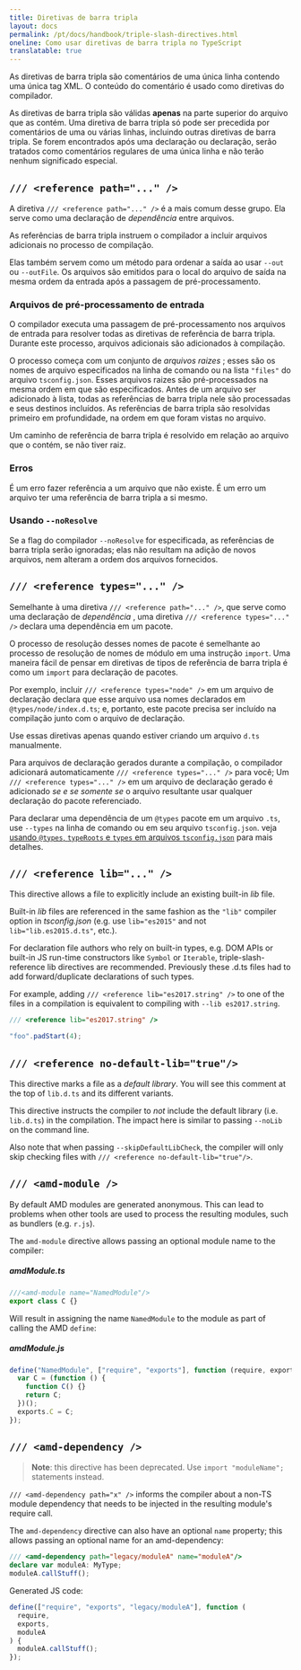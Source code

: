 ```yaml
---
title: Diretivas de barra tripla
layout: docs
permalink: /pt/docs/handbook/triple-slash-directives.html
oneline: Como usar diretivas de barra tripla no TypeScript
translatable: true
---
```


As diretivas de barra tripla são comentários de uma única linha contendo uma única tag XML. O conteúdo do comentário é usado como diretivas do compilador.

As diretivas de barra tripla são válidas **apenas** na parte superior do arquivo que as contém. Uma diretiva de barra tripla só pode ser precedida por comentários de uma ou várias linhas, incluindo outras diretivas de barra tripla. Se forem encontrados após uma declaração ou declaração, serão tratados como comentários regulares de uma única linha e não terão nenhum significado especial.

## `/// <reference path="..." />`

A diretiva `/// <reference path="..." />` é a mais comum desse grupo.
Ela serve como uma declaração de _dependência_ entre arquivos.

As referências de barra tripla instruem o compilador a incluir arquivos adicionais no processo de compilação.

Elas também servem como um método para ordenar a saída ao usar `--out` ou `--outFile`.
Os arquivos são emitidos para o local do arquivo de saída na mesma ordem da entrada após a passagem de pré-processamento.

### Arquivos de pré-processamento de entrada

O compilador executa uma passagem de pré-processamento nos arquivos de entrada para resolver todas as diretivas de referência de barra tripla. Durante este processo, arquivos adicionais são adicionados à compilação.

O processo começa com um conjunto de _arquivos raizes_ ;
esses são os nomes de arquivo especificados na linha de comando ou na lista `"files"` do arquivo `tsconfig.json`.
Esses arquivos raizes são pré-processados ​​na mesma ordem em que são especificados.
Antes de um arquivo ser adicionado à lista, todas as referências de barra tripla nele são processadas e seus destinos incluídos.
As referências de barra tripla são resolvidas primeiro em profundidade, na ordem em que foram vistas no arquivo.

Um caminho de referência de barra tripla é resolvido em relação ao arquivo que o contém, se não tiver raiz.

### Erros

É um erro fazer referência a um arquivo que não existe.
É um erro um arquivo ter uma referência de barra tripla a si mesmo.

### Usando `--noResolve`

Se a flag do compilador `--noResolve` for especificada, as referências de barra tripla serão ignoradas; elas não resultam na adição de novos arquivos, nem alteram a ordem dos arquivos fornecidos.

## `/// <reference types="..." />`

Semelhante à uma diretiva `/// <reference path="..." />`, que serve como uma declaração de _dependência_ , uma diretiva `/// <reference types="..." />` declara uma dependência em um pacote.

O processo de resolução desses nomes de pacote é semelhante ao processo de resolução de nomes de módulo em uma instrução `import`.
Uma maneira fácil de pensar em diretivas de tipos de referência de barra tripla é como um `import` para declaração de pacotes.

Por exemplo, incluir `/// <reference types="node" />` em um arquivo de declaração declara que esse arquivo usa nomes declarados em `@types/node/index.d.ts`;
e, portanto, este pacote precisa ser incluído na compilação junto com o arquivo de declaração.

Use essas diretivas apenas quando estiver criando um arquivo `d.ts` manualmente.

Para arquivos de declaração gerados durante a compilação, o compilador adicionará automaticamente `/// <reference types="..." />` para você;
Um `/// <reference types="..." />` em um arquivo de declaração gerado é adicionado _se e se somente se_ o arquivo resultante usar qualquer declaração do pacote referenciado.

Para declarar uma dependência de um `@types` pacote em um arquivo `.ts`, use `--types` na linha de comando ou em seu arquivo `tsconfig.json`.
veja [usando `@types`, `typeRoots` e `types` em arquivos `tsconfig.json`](/docs/handbook/tsconfig-json.html#types-typeroots-and-types) para mais detalhes.

## `/// <reference lib="..." />`

This directive allows a file to explicitly include an existing built-in _lib_ file.

Built-in _lib_ files are referenced in the same fashion as the `"lib"` compiler option in _tsconfig.json_ (e.g. use `lib="es2015"` and not `lib="lib.es2015.d.ts"`, etc.).

For declaration file authors who rely on built-in types, e.g. DOM APIs or built-in JS run-time constructors like `Symbol` or `Iterable`, triple-slash-reference lib directives are recommended. Previously these .d.ts files had to add forward/duplicate declarations of such types.

For example, adding `/// <reference lib="es2017.string" />` to one of the files in a compilation is equivalent to compiling with `--lib es2017.string`.

```ts
/// <reference lib="es2017.string" />

"foo".padStart(4);
```

## `/// <reference no-default-lib="true"/>`

This directive marks a file as a _default library_.
You will see this comment at the top of `lib.d.ts` and its different variants.

This directive instructs the compiler to _not_ include the default library (i.e. `lib.d.ts`) in the compilation.
The impact here is similar to passing `--noLib` on the command line.

Also note that when passing `--skipDefaultLibCheck`, the compiler will only skip checking files with `/// <reference no-default-lib="true"/>`.

## `/// <amd-module />`

By default AMD modules are generated anonymous.
This can lead to problems when other tools are used to process the resulting modules, such as bundlers (e.g. `r.js`).

The `amd-module` directive allows passing an optional module name to the compiler:

##### amdModule.ts

```ts
///<amd-module name="NamedModule"/>
export class C {}
```

Will result in assigning the name `NamedModule` to the module as part of calling the AMD `define`:

##### amdModule.js

```js
define("NamedModule", ["require", "exports"], function (require, exports) {
  var C = (function () {
    function C() {}
    return C;
  })();
  exports.C = C;
});
```

## `/// <amd-dependency />`

> **Note**: this directive has been deprecated. Use `import "moduleName";` statements instead.

`/// <amd-dependency path="x" />` informs the compiler about a non-TS module dependency that needs to be injected in the resulting module's require call.

The `amd-dependency` directive can also have an optional `name` property; this allows passing an optional name for an amd-dependency:

```ts
/// <amd-dependency path="legacy/moduleA" name="moduleA"/>
declare var moduleA: MyType;
moduleA.callStuff();
```

Generated JS code:

```js
define(["require", "exports", "legacy/moduleA"], function (
  require,
  exports,
  moduleA
) {
  moduleA.callStuff();
});
```
